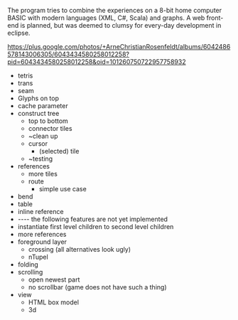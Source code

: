 The program tries to combine the experiences on a 8-bit home computer BASIC with modern languages (XML, C#, Scala) and graphs. A web front-end is planned, but was deemed to clumsy for every-day development in eclipse.

https://plus.google.com/photos/+ArneChristianRosenfeldt/albums/6042486578143006305/6043434580258012258?pid=6043434580258012258&oid=101260750722957758932


* tetris
* trans
* seam
* Glyphs on top
* cache parameter
* construct tree
	* top to bottom
	* connector tiles
	* ~clean up
	* cursor
		* (selected) tile
	* ~testing
* references
	* more tiles
	* route
		* simple use case
* bend
* table
* inline reference
* ---- the following features are not yet implemented
* instantiate first level children to second level children
* more references
* foreground layer
	*	crossing (all alternatives look ugly)
	*	nTupel
* folding
* scrolling
	*	open newest part
	*	no scrollbar (game does not have such a thing)
* view
	*	HTML box model
	*	3d